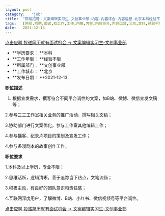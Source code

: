 ```yaml
---
layout:	post
category:	"job"
title:	"网易招聘：文案编辑实习生-文创事业部-内容-内容综合-内容运营-北京本科经验不限"
tags:	[网易,招聘,面试,找工作,工作,内推,内容,内容综合,内容运营,北京,本科,经验不限]
date:	2021-12-13
---
```


[点击应聘 投递简历就有面试机会 ->  文案编辑实习生-文创事业部](http://mobile.bole.netease.com/bole/boleDetail?id=34791&employeeId=346f03c3cda5f04c&key=all)



- **学历要求： **本科
- **工作年限： **经验不限
- **所属部门： **文创事业部
- **工作城市： **北京
- **发布日期： **2021-12-13



**职位描述**

1. 根据宣发需求，撰写符合不同平台调性的文案，如B站、微博、微信宣发文稿等；

2.参与三三工作室相关业务的推广活动，撰写相关文稿；

3.协助部门进行文案优化，参与工作室其他编辑工作；

4.参与播客、纪录片项目的策划及宣发工作；

4.参与条漫剧本的故事创作工作。



**职位要求**

1.本科及以上学历，专业不限；

2.思维活跃，逻辑清晰，善于追踪当下热点，文笔流畅；

3.积极主动，有良好的团队意识和责任感；

4.互联网深度用户，了解微博、B站、小红书、微信视频号等平台调性。



[点击应聘 投递简历就有面试机会 ->  文案编辑实习生-文创事业部](http://mobile.bole.netease.com/bole/boleDetail?id=34791&employeeId=346f03c3cda5f04c&key=all)
